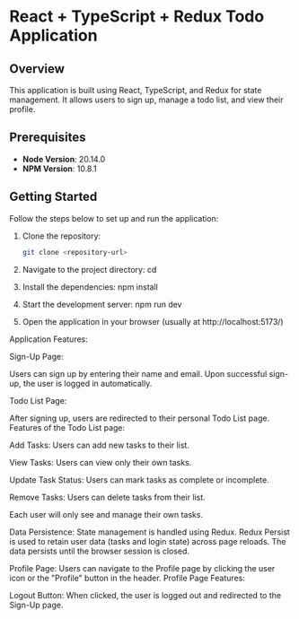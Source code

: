 # React + TypeScript + Redux Todo Application

## Overview

This application is built using React, TypeScript, and Redux for state management. It allows users to sign up, manage a todo list, and view their profile.

## Prerequisites

- **Node Version**: 20.14.0
- **NPM Version**: 10.8.1

## Getting Started

Follow the steps below to set up and run the application:

1. Clone the repository:

   ```bash
   git clone <repository-url>

2. Navigate to the project directory:
cd <project-directory>

3. Install the dependencies:
npm install

4. Start the development server:
npm run dev


5. Open the application in your browser (usually at http://localhost:5173/)

Application Features:

Sign-Up Page:

Users can sign up by entering their name and email.
Upon successful sign-up, the user is logged in automatically.


Todo List Page:

After signing up, users are redirected to their personal Todo List page.
Features of the Todo List page:

Add Tasks: Users can add new tasks to their list.

View Tasks: Users can view only their own tasks.

Update Task Status: Users can mark tasks as complete or incomplete.

Remove Tasks: Users can delete tasks from their list.

Each user will only see and manage their own tasks.


Data Persistence:
State management is handled using Redux.
Redux Persist is used to retain user data (tasks and login state) across page reloads. The data persists until the browser session is closed.


Profile Page:
Users can navigate to the Profile page by clicking the user icon or the "Profile" button in the header.
Profile Page Features:

Logout Button: When clicked, the user is logged out and redirected to the Sign-Up page.



